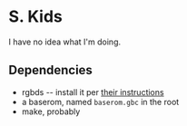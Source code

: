 S. Kids
=============================

I have no idea what I'm doing.

## Dependencies

* rgbds -- install it per [their instructions](https://github.com/rednex/rgbds#1-installing-rgbds)
* a baserom, named `baserom.gbc` in the root
* make, probably
